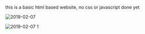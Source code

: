 this is a basic html based website, no css or javascript done yet

![2019-02-07](https://user-images.githubusercontent.com/36748636/52454732-17c58a00-2b0a-11e9-91fe-95e50f35308c.png)

![2019-02-07 1](https://user-images.githubusercontent.com/36748636/52454745-2ca21d80-2b0a-11e9-85ae-a16ba22bcddd.png)
